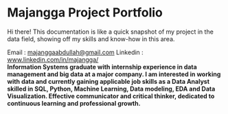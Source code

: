 # Majangga Project Portfolio
Hi there! This documentation is like a quick snapshot of my project in the data field, showing off my skills and know-how in this area.

Email      : majanggaabdullah@gmail.com
Linkedin   : www.linkedin.com/in/majangga/ <br>
**Information Systems graduate with internship experience in data management and big data at a major company. I am interested in working with data and currently gaining applicable job skills as a Data Analyst skilled in SQL, Python, Machine Learning, Data modeling, EDA and Data Visualization. Effective communicator and critical thinker, dedicated to continuous learning and professional growth.**
<!--
**poperahatui/poperahatui** is a ✨ _special_ ✨ repository because its `README.md` (this file) appears on your GitHub profile.

Here are some ideas to get you started:

- 🔭 I’m currently working on ...
- 🌱 I’m currently learning ...
- 👯 I’m looking to collaborate on ...
- 🤔 I’m looking for help with ...
- 💬 Ask me about ...
- 📫 How to reach me: ...
- 😄 Pronouns: ...
- ⚡ Fun fact: ...
-->

